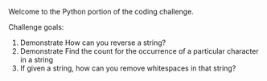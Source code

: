 Welcome to the Python portion of the coding challenge.

Challenge goals:

1. Demonstrate How can you reverse a string?
2. Demonstrate Find the count for the occurrence of a particular character in a string
3. If given a string, how can you remove whitespaces in that string?